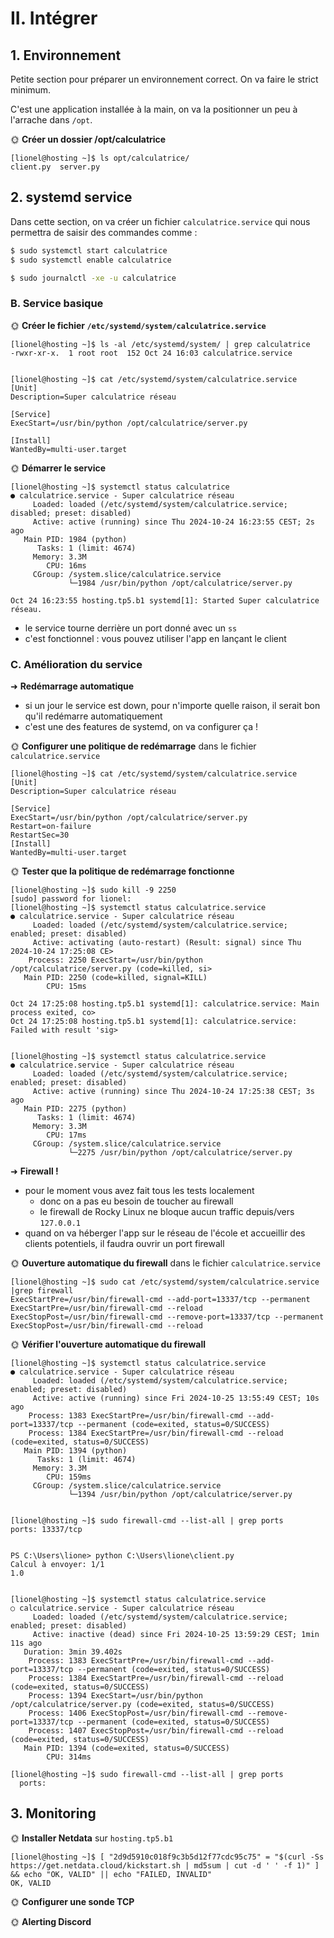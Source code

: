 # II. Intégrer

## 1. Environnement

Petite section pour préparer un environnement correct. On va faire le strict minimum.

C'est une application installée à la main, on va la positionner un peu à l'arrache dans `/opt`.

🌞 **Créer un dossier /opt/calculatrice**

```
[lionel@hosting ~]$ ls opt/calculatrice/
client.py  server.py
```

## 2. systemd service

Dans cette section, on va créer un fichier `calculatrice.service` qui nous permettra de saisir des commandes comme :

```bash
$ sudo systemctl start calculatrice
$ sudo systemctl enable calculatrice

$ sudo journalctl -xe -u calculatrice
```

### B. Service basique

🌞 **Créer le fichier `/etc/systemd/system/calculatrice.service`**
```
[lionel@hosting ~]$ ls -al /etc/systemd/system/ | grep calculatrice
-rwxr-xr-x.  1 root root  152 Oct 24 16:03 calculatrice.service


[lionel@hosting ~]$ cat /etc/systemd/system/calculatrice.service
[Unit]
Description=Super calculatrice réseau

[Service]
ExecStart=/usr/bin/python /opt/calculatrice/server.py

[Install]
WantedBy=multi-user.target
```


🌞 **Démarrer le service**
```
[lionel@hosting ~]$ systemctl status calculatrice
● calculatrice.service - Super calculatrice réseau
     Loaded: loaded (/etc/systemd/system/calculatrice.service; disabled; preset: disabled)
     Active: active (running) since Thu 2024-10-24 16:23:55 CEST; 2s ago
   Main PID: 1984 (python)
      Tasks: 1 (limit: 4674)
     Memory: 3.3M
        CPU: 16ms
     CGroup: /system.slice/calculatrice.service
             └─1984 /usr/bin/python /opt/calculatrice/server.py

Oct 24 16:23:55 hosting.tp5.b1 systemd[1]: Started Super calculatrice réseau.
```

  - le service tourne derrière un port donné avec un `ss`
  - c'est fonctionnel : vous pouvez utiliser l'app en lançant le client

### C. Amélioration du service

➜ **Redémarrage automatique**

- si un jour le service est down, pour n'importe quelle raison, il serait bon qu'il redémarre automatiquement
- c'est une des features de systemd, on va configurer ça !

🌞 **Configurer une politique de redémarrage** dans le fichier `calculatrice.service`

```
[lionel@hosting ~]$ cat /etc/systemd/system/calculatrice.service
[Unit]
Description=Super calculatrice réseau

[Service]
ExecStart=/usr/bin/python /opt/calculatrice/server.py
Restart=on-failure
RestartSec=30
[Install]
WantedBy=multi-user.target
```

🌞 **Tester que la politique de redémarrage fonctionne**

```
[lionel@hosting ~]$ sudo kill -9 2250
[sudo] password for lionel:
[lionel@hosting ~]$ systemctl status calculatrice.service
● calculatrice.service - Super calculatrice réseau
     Loaded: loaded (/etc/systemd/system/calculatrice.service; enabled; preset: disabled)
     Active: activating (auto-restart) (Result: signal) since Thu 2024-10-24 17:25:08 CE>
    Process: 2250 ExecStart=/usr/bin/python /opt/calculatrice/server.py (code=killed, si>
   Main PID: 2250 (code=killed, signal=KILL)
        CPU: 15ms

Oct 24 17:25:08 hosting.tp5.b1 systemd[1]: calculatrice.service: Main process exited, co>
Oct 24 17:25:08 hosting.tp5.b1 systemd[1]: calculatrice.service: Failed with result 'sig>


[lionel@hosting ~]$ systemctl status calculatrice.service
● calculatrice.service - Super calculatrice réseau
     Loaded: loaded (/etc/systemd/system/calculatrice.service; enabled; preset: disabled)
     Active: active (running) since Thu 2024-10-24 17:25:38 CEST; 3s ago
   Main PID: 2275 (python)
      Tasks: 1 (limit: 4674)
     Memory: 3.3M
        CPU: 17ms
     CGroup: /system.slice/calculatrice.service
             └─2275 /usr/bin/python /opt/calculatrice/server.py
```
➜ **Firewall !**

- pour le moment vous avez fait tous les tests localement
  - donc on a pas eu besoin de toucher au firewall
  - le firewall de Rocky Linux ne bloque aucun traffic depuis/vers `127.0.0.1`
- quand on va héberger l'app sur le réseau de l'école et accueillir des clients potentiels, il faudra ouvrir un port firewall

🌞 **Ouverture automatique du firewall** dans le fichier `calculatrice.service`

```
[lionel@hosting ~]$ sudo cat /etc/systemd/system/calculatrice.service |grep firewall
ExecStartPre=/usr/bin/firewall-cmd --add-port=13337/tcp --permanent
ExecStartPre=/usr/bin/firewall-cmd --reload
ExecStopPost=/usr/bin/firewall-cmd --remove-port=13337/tcp --permanent
ExecStopPost=/usr/bin/firewall-cmd --reload
```

🌞 **Vérifier l'ouverture automatique du firewall**
```
[lionel@hosting ~]$ systemctl status calculatrice.service
● calculatrice.service - Super calculatrice réseau
     Loaded: loaded (/etc/systemd/system/calculatrice.service; enabled; preset: disabled)
     Active: active (running) since Fri 2024-10-25 13:55:49 CEST; 10s ago
    Process: 1383 ExecStartPre=/usr/bin/firewall-cmd --add-port=13337/tcp --permanent (code=exited, status=0/SUCCESS)
    Process: 1384 ExecStartPre=/usr/bin/firewall-cmd --reload (code=exited, status=0/SUCCESS)
   Main PID: 1394 (python)
      Tasks: 1 (limit: 4674)
     Memory: 3.3M
        CPU: 159ms
     CGroup: /system.slice/calculatrice.service
             └─1394 /usr/bin/python /opt/calculatrice/server.py


[lionel@hosting ~]$ sudo firewall-cmd --list-all | grep ports
ports: 13337/tcp


PS C:\Users\lione> python C:\Users\lione\client.py
Calcul à envoyer: 1/1
1.0


[lionel@hosting ~]$ systemctl status calculatrice.service
○ calculatrice.service - Super calculatrice réseau
     Loaded: loaded (/etc/systemd/system/calculatrice.service; enabled; preset: disabled)
     Active: inactive (dead) since Fri 2024-10-25 13:59:29 CEST; 1min 11s ago
   Duration: 3min 39.402s
    Process: 1383 ExecStartPre=/usr/bin/firewall-cmd --add-port=13337/tcp --permanent (code=exited, status=0/SUCCESS)
    Process: 1384 ExecStartPre=/usr/bin/firewall-cmd --reload (code=exited, status=0/SUCCESS)
    Process: 1394 ExecStart=/usr/bin/python /opt/calculatrice/server.py (code=exited, status=0/SUCCESS)
    Process: 1406 ExecStopPost=/usr/bin/firewall-cmd --remove-port=13337/tcp --permanent (code=exited, status=0/SUCCESS)
    Process: 1407 ExecStopPost=/usr/bin/firewall-cmd --reload (code=exited, status=0/SUCCESS)
   Main PID: 1394 (code=exited, status=0/SUCCESS)
        CPU: 314ms

[lionel@hosting ~]$ sudo firewall-cmd --list-all | grep ports
  ports:

```

## 3. Monitoring

🌞 **Installer Netdata** sur `hosting.tp5.b1`
```
[lionel@hosting ~]$ [ "2d9d5910c018f9c3b5d12f77cdc95c75" = "$(curl -Ss https://get.netdata.cloud/kickstart.sh | md5sum | cut -d ' ' -f 1)" ] && echo "OK, VALID" || echo "FAILED, INVALID"
OK, VALID
```

🌞 **Configurer une sonde TCP**



🌞 **Alerting Discord**



